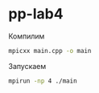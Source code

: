 # pp-lab4

Компилим

```Bash
mpicxx main.cpp -o main
```

Запускаем

```Bash
mpirun -np 4 ./main
```
